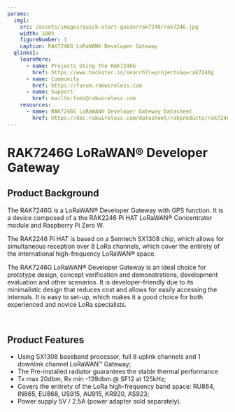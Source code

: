 ```yaml
---
params:
  img1:
    src: /assets/images/quick-start-guide/rak7246/rak7246.jpg
    width: 100%
    figureNumber: 1
    caption: RAK7246G LoRaWAN® Developer Gateway
  qlinks1:
    learnMore:
      - name: Projects Using the RAK7246G
        href: https://www.hackster.io/search?i=projects&q=rak7246g
      - name: Community
        href: https://forum.rakwireless.com
      - name: Support
        href: mailto:fomi@rakwireless.com
    resources:
      - name: RAK7246G LoRaWAN® Developer Gateway Datasheet
        href: https://doc.rakwireless.com/datasheet/rakproducts/rak7246g-lorawan-developer-gateway-datasheet
---
```


# RAK7246G LoRaWAN® Developer Gateway

<rk-img :params="$page.frontmatter.params.img1" />

## Product Background

The RAK7246G is a LoRaWAN® Developer Gateway with GPS function. It is a device composed of a the RAK2246 Pi HAT LoRaWAN® Concentrator module and Raspberry Pi Zero W.

The RAK2246 Pi HAT is based on a Semtech SX1308 chip, which allows for simultaneous reception over 8 LoRa channels, which cover the entirety of the international high-frequency LoRaWAN® space.

The RAK7246G LoRaWAN® Developer Gateway is an ideal choice for prototype design, concept verification and demonstrations, development evaluation and other scenarios. It is developer-friendly due to its minimalistic design that reduces cost and allows for easily accessing the internals. It is easy to set-up, which makes it a good choice for both experienced and novice LoRa specialists.

<rk-btn
  src="overview.html"
  label="Set up Your RAK7246G LoRaWAN® Developer Gateway"
/>

&nbsp;

<rk-quick-links :params="$page.frontmatter.params.qlinks1" />



## Product Features

- Using SX1308 baseband processor, full 8 uplink channels and 1 downlink channel LoRaWAN™ Gateway;
- The Pre-installed radiator guarantees the stable thermal performance
- Tx max 20dbm, Rx min -139dbm @ SF12 at 125kHz;
- Covers the entirety of the LoRa high-frequency band space: RU864, IN865, EU868, US915, AU915, KR920, AS923;
- Power supply 5V / 2.5A (power adapter sold separately).
